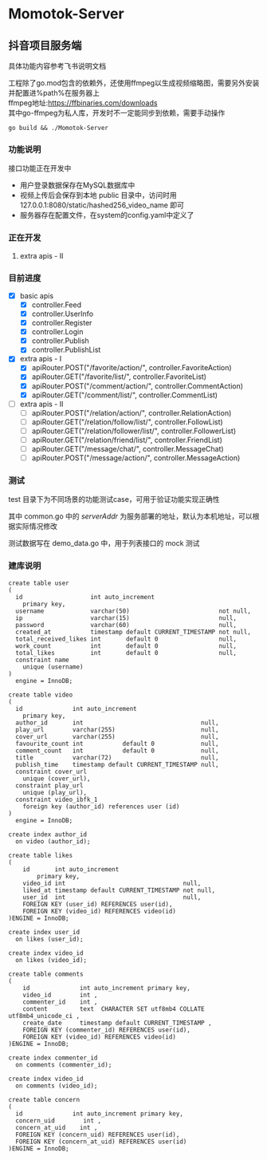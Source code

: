 # Momotok-Server

## 抖音项目服务端

具体功能内容参考飞书说明文档

工程除了go.mod包含的依赖外，还使用ffmpeg以生成视频缩略图，需要另外安装并配置进%path%在服务器上  
ffmpeg地址:https://ffbinaries.com/downloads  
其中go-ffmpeg为私人库，开发时不一定能同步到依赖，需要手动操作

```shell
go build && ./Momotok-Server
```

### 功能说明

接口功能正在开发中

* 用户登录数据保存在MySQL数据库中
* 视频上传后会保存到本地 public 目录中，访问时用 127.0.0.1:8080/static/hashed256_video_name 即可
* 服务器存在配置文件，在system的config.yaml中定义了

### 正在开发
  1. extra apis - II

### 目前进度
- [x] basic apis
  - [x] controller.Feed
  - [x] controller.UserInfo
  - [x] controller.Register
  - [x] controller.Login
  - [x] controller.Publish
  - [x] controller.PublishList
- [x] extra apis - I
  - [x] apiRouter.POST("/favorite/action/", controller.FavoriteAction)
  - [x] apiRouter.GET("/favorite/list/", controller.FavoriteList)
  - [x] apiRouter.POST("/comment/action/", controller.CommentAction)
  - [x] apiRouter.GET("/comment/list/", controller.CommentList)
- [ ] extra apis - II
  - [ ] apiRouter.POST("/relation/action/", controller.RelationAction)
  - [ ] apiRouter.GET("/relation/follow/list/", controller.FollowList)
  - [ ] apiRouter.GET("/relation/follower/list/", controller.FollowerList)
  - [ ] apiRouter.GET("/relation/friend/list/", controller.FriendList)
  - [ ] apiRouter.GET("/message/chat/", controller.MessageChat)
  - [ ] apiRouter.POST("/message/action/", controller.MessageAction) 

### 测试

test 目录下为不同场景的功能测试case，可用于验证功能实现正确性

其中 common.go 中的 _serverAddr_ 为服务部署的地址，默认为本机地址，可以根据实际情况修改

测试数据写在 demo_data.go 中，用于列表接口的 mock 测试

### 建库说明
````mysql
create table user
(
  id                   int auto_increment
    primary key,
  username             varchar(50)                         not null,
  ip                   varchar(15)                         null,
  password             varchar(60)                         null,
  created_at           timestamp default CURRENT_TIMESTAMP not null,
  total_received_likes int       default 0                 null,
  work_count           int       default 0                 null,
  total_likes          int       default 0                 null,
  constraint name
    unique (username)
)
  engine = InnoDB;

create table video
(
  id              int auto_increment
    primary key,
  author_id       int                                 null,
  play_url        varchar(255)                        null,
  cover_url       varchar(255)                        null,
  favourite_count int           default 0             null,
  comment_count   int           default 0             null,
  title           varchar(72)                         null,
  publish_time    timestamp default CURRENT_TIMESTAMP null,
  constraint cover_url
    unique (cover_url),
  constraint play_url
    unique (play_url),
  constraint video_ibfk_1
    foreign key (author_id) references user (id)
)
  engine = InnoDB;

create index author_id
  on video (author_id);

create table likes
(
    id       int auto_increment
        primary key,
    video_id int                                 null,
    liked_at timestamp default CURRENT_TIMESTAMP not null,
    user_id  int                                 null,
    FOREIGN KEY (user_id) REFERENCES user(id),
    FOREIGN KEY (video_id) REFERENCES video(id)
)ENGINE = InnoDB;

create index user_id
  on likes (user_id);

create index video_id
  on likes (video_id);

create table comments
(
    id              int auto_increment primary key,
    video_id        int ,
    commenter_id    int ,
    content         text  CHARACTER SET utf8mb4 COLLATE utf8mb4_unicode_ci ,
    create_date     timestamp default CURRENT_TIMESTAMP ,
    FOREIGN KEY (commenter_id) REFERENCES user(id),
    FOREIGN KEY (video_id) REFERENCES video(id)
)ENGINE = InnoDB;

create index commenter_id
  on comments (commenter_id);

create index video_id
  on comments (video_id);

create table concern
(
  id              int auto_increment primary key,
  concern_uid        int ,
  concern_at_uid    int ,
  FOREIGN KEY (concern_uid) REFERENCES user(id),
  FOREIGN KEY (concern_at_uid) REFERENCES user(id)
)ENGINE = InnoDB;
````